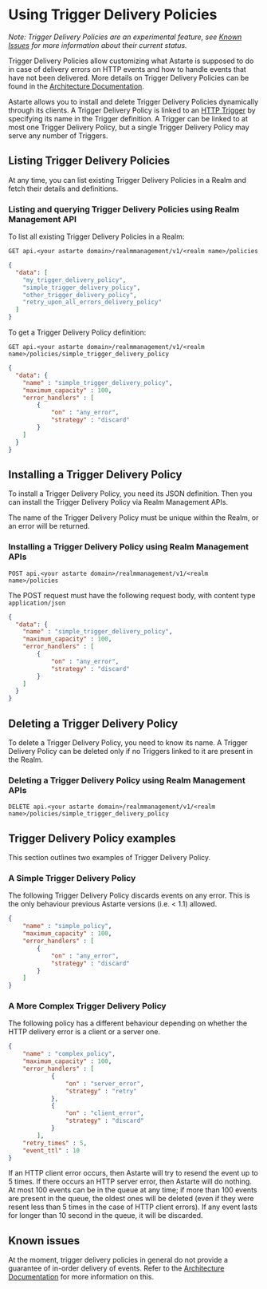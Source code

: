 <!--
Copyright 2022-2023 SECO Mind Srl

SPDX-License-Identifier: Apache-2.0
-->

# Using Trigger Delivery Policies

*Note: Trigger Delivery Policies are an experimental feature, see [Known Issues](#known-issues) for more information about their current status.*

Trigger Delivery Policies allow customizing what Astarte is supposed to do in case of delivery errors on HTTP events
and how to handle events that have not been delivered. More details on Trigger Delivery Policies can be found in the [Architecture Documentation](062-trigger_delivery_policies.html).

Astarte allows you to install and delete Trigger Delivery Policies dynamically through its clients.
A Trigger Delivery Policy is linked to an [HTTP Trigger](060-using_triggers.html) by specifying its name in the Trigger definition.
A Trigger can be linked to at most one Trigger Delivery Policy, but a single Trigger Delivery Policy may serve any number of Triggers.

## Listing Trigger Delivery Policies

At any time, you can list existing Trigger Delivery Policies in a Realm and fetch their details and definitions.

### Listing and querying Trigger Delivery Policies using Realm Management API

To list all existing Trigger Delivery Policies in a Realm:

`GET api.<your astarte domain>/realmmanagement/v1/<realm name>/policies`

```json
{
  "data": [
    "my_trigger_delivery_policy",
    "simple_trigger_delivery_policy",
    "other_trigger_delivery_policy",
    "retry_upon_all_errors_delivery_policy"
  ]
}
```

To get a Trigger Delivery Policy definition:

`GET api.<your astarte domain>/realmmanagement/v1/<realm name>/policies/simple_trigger_delivery_policy`

```json
{
  "data": {
    "name" : "simple_trigger_delivery_policy",
    "maximum_capacity" : 100,
    "error_handlers" : [
        {
            "on" : "any_error",
            "strategy" : "discard"
        }
    ]
  }
}
```

## Installing a Trigger Delivery Policy

To install a Trigger Delivery Policy, you need its JSON definition. Then you can install the Trigger Delivery Policy via Realm Management APIs.

The name of the Trigger Delivery Policy must be unique within the Realm, or an error will be returned.

### Installing a Trigger Delivery Policy using Realm Management APIs

`POST api.<your astarte domain>/realmmanagement/v1/<realm name>/policies`

The POST request must have the following request body, with content type `application/json`

```json
{
  "data": {
    "name" : "simple_trigger_delivery_policy",
    "maximum_capacity" : 100,
    "error_handlers" : [
        {
            "on" : "any_error",
            "strategy" : "discard"
        }
    ]
  }
}
```

## Deleting a Trigger Delivery Policy

To delete a Trigger Delivery Policy, you need to know its name.
A Trigger Delivery Policy can be deleted only if no Triggers linked to it are present in the Realm.

### Deleting a Trigger Delivery Policy using Realm Management APIs

`DELETE api.<your astarte domain>/realmmanagement/v1/<realm name>/policies/simple_trigger_delivery_policy`

## Trigger Delivery Policy examples

This section outlines two examples of Trigger Delivery Policy.

### A Simple Trigger Delivery Policy

The following Trigger Delivery Policy discards events on any error.
This is the only behaviour previous Astarte versions (i.e. < 1.1) allowed.

```json
{
    "name" : "simple_policy",
    "maximum_capacity" : 100,
    "error_handlers" : [
        {
            "on" : "any_error",
            "strategy" : "discard"
        }
    ]
}
```

### A More Complex Trigger Delivery Policy

The following policy has a different behaviour depending on whether the HTTP delivery error is a client or a server one. 

```json
{
    "name" : "complex_policy",
    "maximum_capacity" : 100,
    "error_handlers" : [
            {
                "on" : "server_error",
                "strategy" : "retry"
            },
            {
                "on" : "client_error",
                "strategy" : "discard"
            }
        ],
    "retry_times" : 5,
    "event_ttl" : 10
}
```

If an HTTP client error occurs, then Astarte will try to resend the event up to 5 times.
If there occurs an HTTP server error, then Astarte will do nothing. 
At most 100 events can be in the queue at any time; if more than 100 events are present in the queue, the oldest ones will be deleted (even if they were resent less than 5 times in the case of HTTP client errors). If any event lasts for longer than 10 second in the queue, it will be discarded.

## Known issues

At the moment, trigger delivery policies in general do not provide a guarantee of in-order delivery of events.
Refer to the [Architecture Documentation](062-trigger_delivery_policies.html#known-issues) for more information on this.
